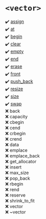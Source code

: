 # `<vector>`
:heavy_check_mark: [assign](assign.md)  
:heavy_check_mark: [at](at.md)  
:heavy_check_mark: [begin](begin.md)  
:heavy_check_mark: [clear](clear.md)  
:heavy_check_mark: [empty](empty.md)  
:heavy_check_mark: [end](end.md)  
:heavy_check_mark: [erase](erase.md)  
:heavy_check_mark: [front](front.md)  
:heavy_check_mark: [push_back](push_back.md)  
:heavy_check_mark: [resize](resize.md)  
:heavy_check_mark: [size](size.md)  
:heavy_check_mark: [swap](swap.md)  
:x: back  
:x: capacity  
:x: cbegin  
:x: cend  
:x: crbegin  
:x: crend  
:x: data  
:x: emplace  
:x: emplace_back  
:x: get_allocator  
:x: insert  
:x: max_size  
:x: pop_back  
:x: rbegin  
:x: rend  
:x: reserve  
:x: shrink_to_fit  
:x: vector  
:x: ~vector  
